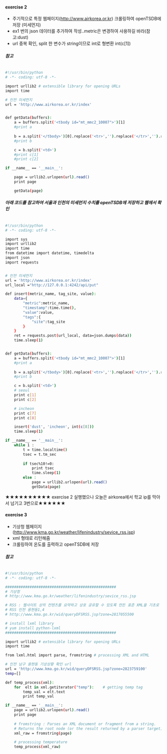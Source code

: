 #### exercise 2
   - 주기적으로 특정 웹페이지(http://www.airkorea.or.kr) 크롤링하여 openTSDB에 저장 (미세먼지)
   - ex1 번의 json 데이터를 추가하여 작성..metric은 변경하여 사용하길 바라(참고:dust)
   - url 중복 확인, split 한 변수가 string이므로 int로 형변환 int(c[1])

##### 참고
```sh

#!/usr/bin/python
# -*- coding: utf-8 -*- 

import urllib2 # extensible library for opening URLs
import time

# 인천 미세먼지 
url = 'http://www.airkorea.or.kr/index'


def getData(buffers):
	a = buffers.split('<tbody id="mt_mmc2_10007">')[1]
	#print a
	
	b = a.split('</tbody>')[0].replace('<tr>','').replace('</tr>','').replace('</td>','')
	#print b

	c = b.split('<td>')
	#print c[1]
	#print c[2]

if __name__ == '__main__':

	page = urllib2.urlopen(url).read()
	print page

	getData(page)

```

##### 아래 코드를 참고하여 서울과 인천의 미세먼지 수치를 openTSDB에 저장하고 웹에서 확인

```sh

#!/usr/bin/python
# -*- coding: utf-8 -*- 

import sys
import urllib2
import time
from datetime import datetime, timedelta
import json
import requests


# 인천 미세먼지 
url = 'http://www.airkorea.or.kr/index'
url_local ="http://127.0.0.1:4242/api/put"

def insert(metric_name, tag_site, value):
	data={
		"metric":metric_name,
		"timestamp":time.time(),
		"value":value,
		"tags":{
			"site":tag_site
		}
	}
	ret = requests.post(url_local, data=json.dumps(data))
	time.sleep(1)


def getData(buffers):
	a = buffers.split('<tbody id="mt_mmc2_10007">')[1]
	#print a
	
	b = a.split('</tbody>')[0].replace('<tr>','').replace('</tr>','').replace('</td>','')
	#print b

	c = b.split('<td>')
	# seoul
	print c[1]
	print c[2]

	# incheon
	print c[7]
	print c[8]

	insert('dust', 'incheon', int(c[8]))
	time.sleep(1)

if __name__ == '__main__':
	while 1 :
		t = time.localtime()
		tsec = t.tm_sec
		
		if tsec%10!=0:
			print tsec
			time.sleep(1)
		else :
			page = urllib2.urlopen(url).read()
			getData(page)

```
★★★★★★★★★★ exercise 2 실행했으나 오늘은 airkorea에서 학교 ip를 막아서 넘기고 3번으로★★★★★★


#### exercise 3
   - 기상청 웹페이지(http://www.kma.go.kr/weather/lifenindustry/sevice_rss.jsp) 
   - xml 형태로 리턴해줌
   - 크롤링하여 온도를 출력하고 openTSDB에 저장

##### 참고
```sh

#!/usr/bin/python
# -*- coding: utf-8 -*- 

##################################################
# 기상청
# http://www.kma.go.kr/weather/lifenindustry/sevice_rss.jsp

# RSS : 웹사이트 상의 컨텐츠를 요약하고 상호 공유할 수 있도록 만든 표준 XML을 기초로 만들어진 데이터 형식
# RSS 인천 용현동1,4
# http://www.kma.go.kr/wid/queryDFSRSS.jsp?zone=2817055500

# install lxml library
# yum install python-lxml
##################################################

import urllib2 # extensible library for opening URLs
import time

from lxml.html import parse, fromstring # processing XML and HTML

# 인천 남구 용현동 기상상황 확인 url
url = 'http://www.kma.go.kr/wid/queryDFSRSS.jsp?zone=2823759100'
temp=[]

def temp_process(xml):
	for  elt in xml.getiterator("temp"):	# getting temp tag 
		temp_val = elt.text
		print temp_val

if __name__ == '__main__':
	page = urllib2.urlopen(url).read()
	print page
	
	# fromstring : Parses an XML document or fragment from a string. 
	# Returns the root node (or the result returned by a parser target).
	xml_raw = fromstring(page)

	# processing temperature
	temp_process(xml_raw)
```
